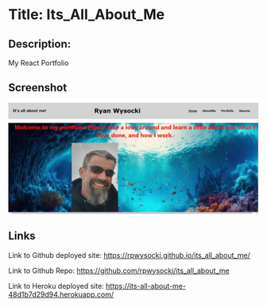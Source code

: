 # Title: Its_All_About_Me
## Description: 
My React Portfolio
## Screenshot
![Alt text](image.png)
## Links
Link to Github deployed site: https://rpwysocki.github.io/its_all_about_me/

Link to Github Repo: https://github.com/rpwysocki/its_all_about_me

Link to Heroku deployed site: https://its-all-about-me-48d1b7d29d94.herokuapp.com/
